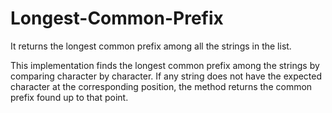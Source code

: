 # Longest-Common-Prefix
It returns the longest common prefix among all the strings in the list.

This implementation finds the longest common prefix among the strings by comparing character by character. If any string does not have the expected character at the corresponding position, the method returns the common prefix found up to that point.
